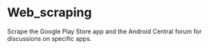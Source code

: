 # Web_scraping
Scrape the Google Play Store app and the Android Central forum for discussions on specific apps.
